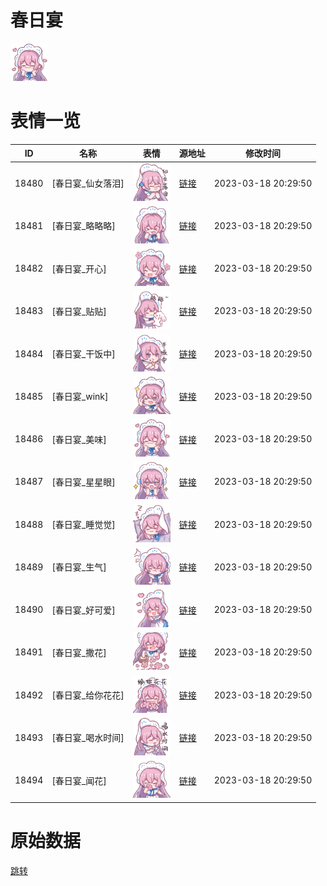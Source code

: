 # 春日宴

<img src="./cover.png" height="60" alt="cover" />

# 表情一览

|ID|名称|表情|源地址|修改时间|
|----|----|----|----|----|
|18480|[春日宴_仙女落泪]|<img src="./pic/018480_%5B春日宴_仙女落泪%5D.png" height="60" alt="仙女落泪"/>|[链接](https://i0.hdslb.com/bfs/garb/fac5fddb11260fc1da183721bd05369d10317df7.png)|2023-03-18 20:29:50|
|18481|[春日宴_略略略]|<img src="./pic/018481_%5B春日宴_略略略%5D.png" height="60" alt="略略略"/>|[链接](https://i0.hdslb.com/bfs/garb/3e230769ceff70992528e1107ed4f006deaea2d5.png)|2023-03-18 20:29:50|
|18482|[春日宴_开心]|<img src="./pic/018482_%5B春日宴_开心%5D.png" height="60" alt="开心"/>|[链接](https://i0.hdslb.com/bfs/garb/275b4893bce2afc63812b74188c4f7714b7a4b2b.png)|2023-03-18 20:29:50|
|18483|[春日宴_贴贴]|<img src="./pic/018483_%5B春日宴_贴贴%5D.png" height="60" alt="贴贴"/>|[链接](https://i0.hdslb.com/bfs/garb/bb4ace9ce4a7b7b8db5e04faafa24f607766e6e7.png)|2023-03-18 20:29:50|
|18484|[春日宴_干饭中]|<img src="./pic/018484_%5B春日宴_干饭中%5D.png" height="60" alt="干饭中"/>|[链接](https://i0.hdslb.com/bfs/garb/7cbda861f01b5d3c97bc2991408d6e64985d4490.png)|2023-03-18 20:29:50|
|18485|[春日宴_wink]|<img src="./pic/018485_%5B春日宴_wink%5D.png" height="60" alt="wink"/>|[链接](https://i0.hdslb.com/bfs/garb/678254db63c03eaa2c206fc475a81c53bcfacd94.png)|2023-03-18 20:29:50|
|18486|[春日宴_美味]|<img src="./pic/018486_%5B春日宴_美味%5D.png" height="60" alt="美味"/>|[链接](https://i0.hdslb.com/bfs/garb/39f4b53c12677af1cac055481bae04f22f08204c.png)|2023-03-18 20:29:50|
|18487|[春日宴_星星眼]|<img src="./pic/018487_%5B春日宴_星星眼%5D.png" height="60" alt="星星眼"/>|[链接](https://i0.hdslb.com/bfs/garb/df46d06ff608b0ad6627e7dae4fd393a478c79f2.png)|2023-03-18 20:29:50|
|18488|[春日宴_睡觉觉]|<img src="./pic/018488_%5B春日宴_睡觉觉%5D.png" height="60" alt="睡觉觉"/>|[链接](https://i0.hdslb.com/bfs/garb/e1d096a988bcca3381a1ee0b2c4ce414048f6506.png)|2023-03-18 20:29:50|
|18489|[春日宴_生气]|<img src="./pic/018489_%5B春日宴_生气%5D.png" height="60" alt="生气"/>|[链接](https://i0.hdslb.com/bfs/garb/92d0e28e6332286a4b40dd6ea1abd28de6f6f119.png)|2023-03-18 20:29:50|
|18490|[春日宴_好可爱]|<img src="./pic/018490_%5B春日宴_好可爱%5D.png" height="60" alt="好可爱"/>|[链接](https://i0.hdslb.com/bfs/garb/55f397f589ad2e27a0e5aa031c281b54c5605d44.png)|2023-03-18 20:29:50|
|18491|[春日宴_撒花]|<img src="./pic/018491_%5B春日宴_撒花%5D.png" height="60" alt="撒花"/>|[链接](https://i0.hdslb.com/bfs/garb/a3dbbe5dadf124a0575c2906dcce18857af032d6.png)|2023-03-18 20:29:50|
|18492|[春日宴_给你花花]|<img src="./pic/018492_%5B春日宴_给你花花%5D.png" height="60" alt="给你花花"/>|[链接](https://i0.hdslb.com/bfs/garb/c362d8163fdc6e0cb8e2b4ad1947fa03d42f31f1.png)|2023-03-18 20:29:50|
|18493|[春日宴_喝水时间]|<img src="./pic/018493_%5B春日宴_喝水时间%5D.png" height="60" alt="喝水时间"/>|[链接](https://i0.hdslb.com/bfs/garb/e7f37dfe6975a03833a1607cafad0d6a7f308e69.png)|2023-03-18 20:29:50|
|18494|[春日宴_闻花]|<img src="./pic/018494_%5B春日宴_闻花%5D.png" height="60" alt="闻花"/>|[链接](https://i0.hdslb.com/bfs/garb/9ab51b31a84f87ebef63eedeed943b265d208dff.png)|2023-03-18 20:29:50|

# 原始数据

[跳转](./raw.json)

